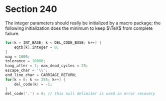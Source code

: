 # Section 240

The integer parameters should really be initialized by a macro package;
the following initialization does the minimum to keep $\TeX$ from complete failure.

```c << Initialize table entries (done by INITEX only) >>+=
for(k = INT_BASE; k < DEL_CODE_BASE; k++) {
    eqtb[k].integer = 0;
}
mag = 1000;
tolerance = 10000;
hang_after = 1; max_dead_cycles = 25;
escape_char = '\\';
end_line_char = CARRIAGE_RETURN;
for(k = 0; k <= 255; k++) {
    del_code(k) = -1;
}
del_code('.') = 0; // this null delimiter is used in error recovery
```
